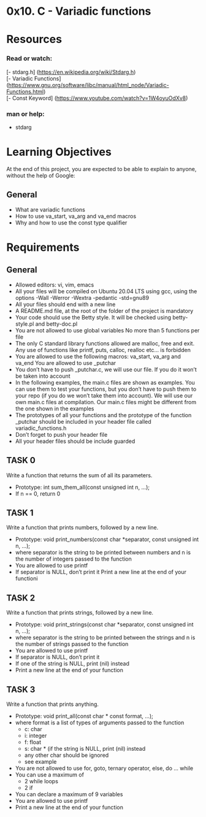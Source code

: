 # 0x10. C - Variadic functions

# Resources

### Read or watch:

[- stdarg.h] (https://en.wikipedia.org/wiki/Stdarg.h)<br>
[- Variadic Functions] (https://www.gnu.org/software/libc/manual/html_node/Variadic-Functions.html)<br>
[- Const Keyword] (https://www.youtube.com/watch?v=1W4oyuOdXv8) <br>

### man or help:
- stdarg

# Learning Objectives

At the end of this project, you are expected to be able to explain to anyone, without the help of Google:

## General

- What are variadic functions
- How to use va\_start, va\_arg and va\_end macros
- Why and how to use the const type qualifier

# Requirements

## General

- Allowed editors: vi, vim, emacs
- All your files will be compiled on Ubuntu 20.04 LTS using gcc, using the options -Wall -Werror -Wextra -pedantic -std=gnu89
- All your files should end with a new line
- A README.md file, at the root of the folder of the project is mandatory
- Your code should use the Betty style. It will be checked using betty-style.pl and betty-doc.pl
- You are not allowed to use global variables
No more than 5 functions per file
- The only C standard library functions allowed are malloc, free and exit. Any use of functions like printf, puts, calloc, realloc etc… is forbidden
- You are allowed to use the following macros: va\_start, va\_arg and va\_end
You are allowed to use _putchar
- You don’t have to push _putchar.c, we will use our file. If you do it won’t be taken into account
- In the following examples, the main.c files are shown as examples. You can use them to test your functions, but you don’t have to push them to your repo (if you do we won’t take them into account). We will use our own main.c files at compilation. Our main.c files might be different from the one shown in the examples
- The prototypes of all your functions and the prototype of the function _putchar should be included in your header file called variadic_functions.h
- Don’t forget to push your header file
- All your header files should be include guarded

## TASK 0

Write a function that returns the sum of all its parameters.

- Prototype: int sum\_them\_all(const unsigned int n, ...);
- If n == 0, return 0

## TASK 1

Write a function that prints numbers, followed by a new line.

- Prototype: void print\_numbers(const char *separator, const unsigned int n, ...);
- where separator is the string to be printed between numbers
and n is the number of integers passed to the function
- You are allowed to use printf
- If separator is NULL, don’t print it
Print a new line at the end of your functioni

## TASK 2 

Write a function that prints strings, followed by a new line.

- Prototype: void print_strings(const char *separator, const unsigned int n, ...);
- where separator is the string to be printed between the strings
and n is the number of strings passed to the function
- You are allowed to use printf
- If separator is NULL, don’t print it
- If one of the string is NULL, print (nil) instead
- Print a new line at the end of your function

## TASK 3

Write a function that prints anything.

- Prototype: void print\_all(const char * const format, ...);
- where format is a list of types of arguments passed to the function
	- c: char
	- i: integer
	- f: float
	- s: char * (if the string is NULL, print (nil) instead
	- any other char should be ignored
	- see example
- You are not allowed to use for, goto, ternary operator, else, do ... while
- You can use a maximum of
	- 2 while loops
	- 2 if
- You can declare a maximum of 9 variables
- You are allowed to use printf
- Print a new line at the end of your function
